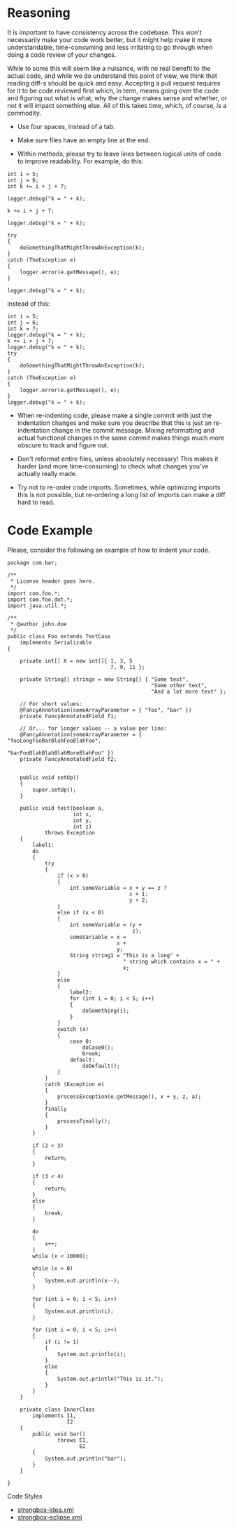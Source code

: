 # Reasoning 

It is important to have consistency across the codebase. This won't necessarily make your code work better, but it might help make it more understandable, time-consuming and less irritating to go through when doing a code review of your changes.

While to some this will seem like a nuisance, with no real benefit to the actual code, and while we do understand this point of view, we think that reading diff-s should be quick and easy. Accepting a pull request requires for it to be code reviewed first which, in term, means going over the code and figuring out what is what, why the change makes sense and whether, or not it will impact something else. All of this takes time, which, of course, is a commodity.

* Use four spaces, instead of a tab.

* Make sure files have an empty line at the end.

* Within methods, please try to leave lines between logical units of code to improve readability. For example, do this:

```     
int i = 5;
int j = 6;
int k += i + j + 7;
 
logger.debug("k = " + k);
 
k += i + j + 7;
 
logger.debug("k = " + k);

try
{
    doSomethingThatMightThrowAnException(k);
}
catch (TheException e)
{
    logger.error(e.getMessage(), e);
}

logger.debug("k = " + k);
```

instead of this:
```
int i = 5;
int j = 6;
int k = 7;
logger.debug("k = " + k);
k += i + j + 7;
logger.debug("k = " + k);
try
{
    doSomethingThatMightThrowAnException(k);
}
catch (TheException e)
{
    logger.error(e.getMessage(), e);
}
logger.debug("k = " + k);
```

* When re-indenting code, please make a single commit with just the indentation changes and make sure you describe that this is just an re-indentation change in the commit message. Mixing reformatting and actual functional changes in the same commit makes things much more obscure to track and figure out.

* Don't reformat entire files, unless absolutely necessary! This makes it harder (and more time-consuming) to check what changes you've actually really made.

* Try not to re-order code imports. Sometimes, while optimizing imports this is not possible, but re-ordering a long list of imports can make a diff hard to read.

# Code Example

Please, consider the following an example of how to indent your code.

```
package com.bar;

/**
 * License header goes here.
 */
import com.foo.*;
import com.foo.dot.*;
import java.util.*;

/**
 * @author john.doe
 */
public class Foo extends TestCase
    implements Serializable
{
    
    private int[] X = new int[]{ 1, 3, 5
                                 7, 9, 11 };
    
    private String[] strings = new String[] { "Some text",
                                              "Some other text",
                                              "And a lot more text" };
    
    // For short values:
    @FancyAnnotation(someArrayParameter = { "foo", "bar" })
    private FancyAnnotatedField f1;
    
    // Or... for longer values -- a value per line:
    @FancyAnnotation(someArrayParameter = { "fooLongFooBarBlahFooBlahFoo",
                                            "barFooBlahBlahBlahMoreBlahFoo" })
    private FancyAnnotatedField f2;
    
    
    public void setUp()
    {
        super.setUp();
    }
    
    public void test(boolean a,
                     int x,
                     int y,
                     int z)
            throws Exception
    {
        label1:
        do
        {
            try
            {
                if (x > 0)
                {
                    int someVariable = x + y == z ?
                                       x + 1:
                                       y + 2;
                }
                else if (x < 0)
                {
                    int someVariable = (y +
                                        z);
                    someVariable = x =
                                   x +
                                   y;
                    String string1 = "This is a long" +
                                     " string which contains x = " +
                                     x;
                }
                else
                {
                    label2:
                    for (int i = 0; i < 5; i++)
                    {
                        doSomething(i);
                    }
                }
                switch (a)
                {
                    case 0:
                        doCase0();
                        break;
                    default:
                        doDefault();
                }
            }
            catch (Exception e)
            {
                processException(e.getMessage(), x + y, z, a);
            }
            finally
            {
                processFinally();
            }
        }
 
        if (2 < 3)
        {
            return;
        }

        if (3 < 4)
        {
            return;
        }
        else
        {
            break;
        }
 
        do
        {
            x++;
        }
        while (x < 10000);
        
        while (x > 0)
        {
            System.out.println(x--);
        }

        for (int i = 0; i < 5; i++)
        {
            System.out.println(i);
        }
        
        for (int i = 0; i < 5; i++)
        {
            if (i != 1)
            {
                System.out.println(i);
            }
            else
            {
                System.out.println("This is it.");
            }
        }
    }
    
    private class InnerClass
        implements I1,
                   I2
    {
        public void bar()
                throws E1,
                       E2
        {
            System.out.println("bar");
        }
    }
    
}
```

Code Styles
* [strongbox-idea.xml](https://raw.githubusercontent.com/wiki/strongbox/strongbox/resources/codestyles/strongbox-idea.xml)
* [strongbox-eclipse.xml](https://raw.githubusercontent.com/wiki/strongbox/strongbox/resources/codestyles/strongbox-eclipse.xml)
